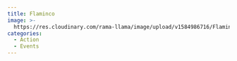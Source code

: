```yaml
---
title: Flaminco
image: >-
  https://res.cloudinary.com/rama-llama/image/upload/v1584986716/Flaminco_u8ex6l.jpg
categories:
  - Action
  - Events
---
```


